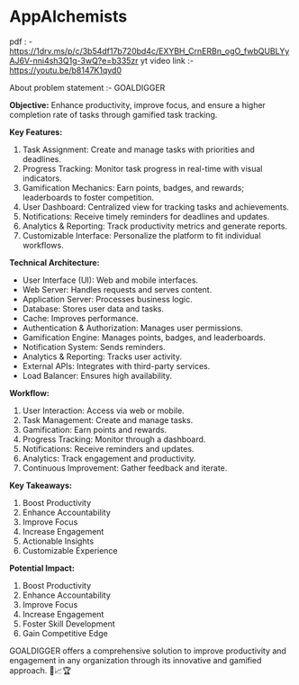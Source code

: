 # AppAlchemists

pdf : - https://1drv.ms/p/c/3b54df17b720bd4c/EXYBH_CrnERBn_ogO_fwbQUBLYyAJ6V-nni4sh3Q1g-3wQ?e=b335zr
yt video link :- https://youtu.be/b8147K1qyd0


About problem statement :-
 GOALDIGGER 

**Objective:** 
Enhance productivity, improve focus, and ensure a higher completion rate of tasks through gamified task tracking.

**Key Features:**
1. Task Assignment: Create and manage tasks with priorities and deadlines.
2. Progress Tracking: Monitor task progress in real-time with visual indicators.
3. Gamification Mechanics: Earn points, badges, and rewards; leaderboards to foster competition.
4. User Dashboard: Centralized view for tracking tasks and achievements.
5. Notifications: Receive timely reminders for deadlines and updates.
6. Analytics & Reporting: Track productivity metrics and generate reports.
7. Customizable Interface: Personalize the platform to fit individual workflows.

**Technical Architecture:**
- User Interface (UI): Web and mobile interfaces.
- Web Server: Handles requests and serves content.
- Application Server: Processes business logic.
- Database: Stores user data and tasks.
- Cache: Improves performance.
- Authentication & Authorization: Manages user permissions.
- Gamification Engine: Manages points, badges, and leaderboards.
- Notification System: Sends reminders.
- Analytics & Reporting: Tracks user activity.
- External APIs: Integrates with third-party services.
- Load Balancer: Ensures high availability.

**Workflow:**
1. User Interaction: Access via web or mobile.
2. Task Management: Create and manage tasks.
3. Gamification: Earn points and rewards.
4. Progress Tracking: Monitor through a dashboard.
5. Notifications: Receive reminders and updates.
6. Analytics: Track engagement and productivity.
7. Continuous Improvement: Gather feedback and iterate.

**Key Takeaways:**
1. Boost Productivity
2. Enhance Accountability
3. Improve Focus
4. Increase Engagement
5. Actionable Insights
6. Customizable Experience

**Potential Impact:**
1. Boost Productivity
2. Enhance Accountability
3. Improve Focus
4. Increase Engagement
5. Foster Skill Development
6. Gain Competitive Edge

GOALDIGGER offers a comprehensive solution to improve productivity and engagement in any organization through its innovative and gamified approach. 🚀📈🏆

